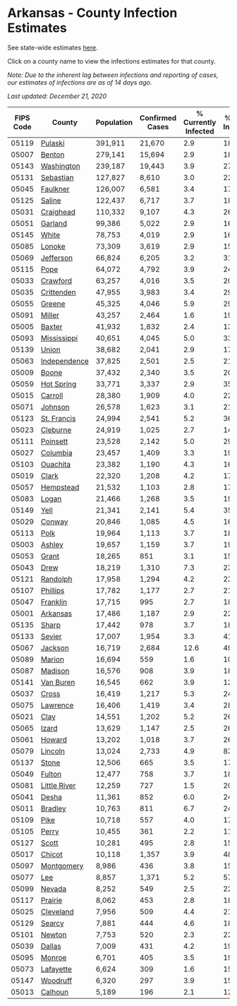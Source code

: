 # Arkansas - County Infection Estimates

See state-wide estimates [here](/infections/us-ar).

Click on a county name to view the infections estimates for that county.

*Note: Due to the inherent lag between infections and reporting of cases, our estimates of infections are as of 14 days ago.*

*Last updated: December 21, 2020*

|   FIPS Code |                       County |   Population |   Confirmed Cases |   % Currently Infected |   % Total Infected |
|-------------|------------------------------|--------------|-------------------|------------------------|--------------------|
|       05119 |           [Pulaski](pulaski) |      391,911 |            21,670 |                    2.9 |               18.7 |
|       05007 |             [Benton](benton) |      279,141 |            15,694 |                    2.9 |               18.9 |
|       05143 |     [Washington](washington) |      239,187 |            19,443 |                    3.9 |               27.6 |
|       05131 |       [Sebastian](sebastian) |      127,827 |             8,610 |                    3.0 |               22.6 |
|       05045 |         [Faulkner](faulkner) |      126,007 |             6,581 |                    3.4 |               17.2 |
|       05125 |             [Saline](saline) |      122,437 |             6,717 |                    3.7 |               18.0 |
|       05031 |       [Craighead](craighead) |      110,332 |             9,107 |                    4.3 |               26.9 |
|       05051 |           [Garland](garland) |       99,386 |             5,022 |                    2.9 |               16.9 |
|       05145 |               [White](white) |       78,753 |             4,019 |                    2.9 |               16.1 |
|       05085 |             [Lonoke](lonoke) |       73,309 |             3,619 |                    2.9 |               15.9 |
|       05069 |       [Jefferson](jefferson) |       66,824 |             6,205 |                    3.2 |               31.1 |
|       05115 |                 [Pope](pope) |       64,072 |             4,792 |                    3.9 |               24.9 |
|       05033 |         [Crawford](crawford) |       63,257 |             4,016 |                    3.5 |               20.6 |
|       05035 |     [Crittenden](crittenden) |       47,955 |             3,983 |                    3.4 |               29.0 |
|       05055 |             [Greene](greene) |       45,325 |             4,046 |                    5.9 |               29.0 |
|       05091 |             [Miller](miller) |       43,257 |             2,464 |                    1.6 |               19.0 |
|       05005 |             [Baxter](baxter) |       41,932 |             1,832 |                    2.4 |               13.8 |
|       05093 |   [Mississippi](mississippi) |       40,651 |             4,045 |                    5.0 |               33.4 |
|       05139 |               [Union](union) |       38,682 |             2,041 |                    2.9 |               17.5 |
|       05063 | [Independence](independence) |       37,825 |             2,501 |                    2.5 |               21.9 |
|       05009 |               [Boone](boone) |       37,432 |             2,340 |                    3.5 |               20.1 |
|       05059 |     [Hot Spring](hot-spring) |       33,771 |             3,337 |                    2.9 |               35.1 |
|       05015 |           [Carroll](carroll) |       28,380 |             1,909 |                    4.0 |               22.0 |
|       05071 |           [Johnson](johnson) |       26,578 |             1,623 |                    3.1 |               21.0 |
|       05123 |   [St. Francis](st.-francis) |       24,994 |             2,541 |                    5.2 |               36.7 |
|       05023 |         [Cleburne](cleburne) |       24,919 |             1,025 |                    2.7 |               14.7 |
|       05111 |         [Poinsett](poinsett) |       23,528 |             2,142 |                    5.0 |               29.6 |
|       05027 |         [Columbia](columbia) |       23,457 |             1,409 |                    3.3 |               19.7 |
|       05103 |         [Ouachita](ouachita) |       23,382 |             1,190 |                    4.3 |               16.1 |
|       05019 |               [Clark](clark) |       22,320 |             1,208 |                    4.2 |               17.8 |
|       05057 |       [Hempstead](hempstead) |       21,532 |             1,103 |                    2.8 |               17.0 |
|       05083 |               [Logan](logan) |       21,466 |             1,268 |                    3.5 |               19.5 |
|       05149 |                 [Yell](yell) |       21,341 |             2,141 |                    5.4 |               35.1 |
|       05029 |             [Conway](conway) |       20,846 |             1,085 |                    4.5 |               16.4 |
|       05113 |                 [Polk](polk) |       19,964 |             1,113 |                    3.7 |               18.3 |
|       05003 |             [Ashley](ashley) |       19,657 |             1,159 |                    3.7 |               19.8 |
|       05053 |               [Grant](grant) |       18,265 |               851 |                    3.1 |               15.2 |
|       05043 |                 [Drew](drew) |       18,219 |             1,310 |                    7.3 |               23.0 |
|       05121 |         [Randolph](randolph) |       17,958 |             1,294 |                    4.2 |               23.7 |
|       05107 |         [Phillips](phillips) |       17,782 |             1,177 |                    2.7 |               21.6 |
|       05047 |         [Franklin](franklin) |       17,715 |               995 |                    2.7 |               18.2 |
|       05001 |         [Arkansas](arkansas) |       17,486 |             1,187 |                    2.9 |               22.1 |
|       05135 |               [Sharp](sharp) |       17,442 |               978 |                    3.7 |               18.0 |
|       05133 |             [Sevier](sevier) |       17,007 |             1,954 |                    3.3 |               41.3 |
|       05067 |           [Jackson](jackson) |       16,719 |             2,684 |                   12.6 |               49.8 |
|       05089 |             [Marion](marion) |       16,694 |               559 |                    1.6 |               10.7 |
|       05087 |           [Madison](madison) |       16,576 |               908 |                    3.9 |               18.4 |
|       05141 |       [Van Buren](van-buren) |       16,545 |               662 |                    3.9 |               12.9 |
|       05037 |               [Cross](cross) |       16,419 |             1,217 |                    5.3 |               24.0 |
|       05075 |         [Lawrence](lawrence) |       16,406 |             1,419 |                    3.4 |               28.4 |
|       05021 |                 [Clay](clay) |       14,551 |             1,202 |                    5.2 |               26.9 |
|       05065 |               [Izard](izard) |       13,629 |             1,147 |                    2.5 |               26.7 |
|       05061 |             [Howard](howard) |       13,202 |             1,018 |                    3.7 |               26.2 |
|       05079 |           [Lincoln](lincoln) |       13,024 |             2,733 |                    4.9 |               83.0 |
|       05137 |               [Stone](stone) |       12,506 |               665 |                    3.5 |               17.2 |
|       05049 |             [Fulton](fulton) |       12,477 |               758 |                    3.7 |               18.5 |
|       05081 | [Little River](little-river) |       12,259 |               727 |                    1.5 |               20.0 |
|       05041 |               [Desha](desha) |       11,361 |               852 |                    6.0 |               24.6 |
|       05011 |           [Bradley](bradley) |       10,763 |               811 |                    6.7 |               24.7 |
|       05109 |                 [Pike](pike) |       10,718 |               557 |                    4.0 |               17.0 |
|       05105 |               [Perry](perry) |       10,455 |               361 |                    2.2 |               11.0 |
|       05127 |               [Scott](scott) |       10,281 |               495 |                    2.8 |               15.7 |
|       05017 |             [Chicot](chicot) |       10,118 |             1,357 |                    3.9 |               48.2 |
|       05097 |     [Montgomery](montgomery) |        8,986 |               436 |                    3.8 |               15.7 |
|       05077 |                   [Lee](lee) |        8,857 |             1,371 |                    5.2 |               57.4 |
|       05099 |             [Nevada](nevada) |        8,252 |               549 |                    2.5 |               22.5 |
|       05117 |           [Prairie](prairie) |        8,062 |               453 |                    2.8 |               18.5 |
|       05025 |       [Cleveland](cleveland) |        7,956 |               509 |                    4.4 |               21.7 |
|       05129 |             [Searcy](searcy) |        7,881 |               444 |                    4.6 |               18.5 |
|       05101 |             [Newton](newton) |        7,753 |               520 |                    2.3 |               22.4 |
|       05039 |             [Dallas](dallas) |        7,009 |               431 |                    4.2 |               19.7 |
|       05095 |             [Monroe](monroe) |        6,701 |               405 |                    3.5 |               19.6 |
|       05073 |       [Lafayette](lafayette) |        6,624 |               309 |                    1.6 |               15.4 |
|       05147 |         [Woodruff](woodruff) |        6,320 |               297 |                    3.9 |               15.0 |
|       05013 |           [Calhoun](calhoun) |        5,189 |               196 |                    2.1 |               12.0 |